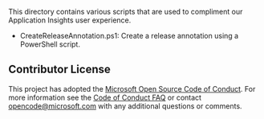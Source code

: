 This directory contains various scripts that are used to compliment our Application Insights user experience.

- CreateReleaseAnnotation.ps1: Create a release annotation using a PowerShell script. 

## Contributor License
This project has adopted the [Microsoft Open Source Code of Conduct](https://opensource.microsoft.com/codeofconduct/). For more information see the [Code of Conduct FAQ](https://opensource.microsoft.com/codeofconduct/faq/) or contact [opencode@microsoft.com](mailto:opencode@microsoft.com) with any additional questions or comments.